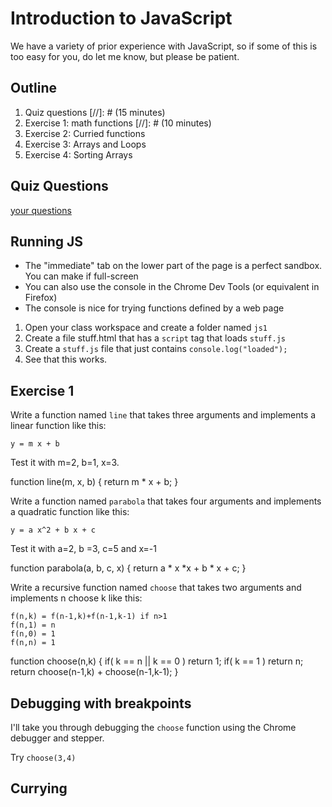 # Introduction to JavaScript

We have a variety of prior experience with JavaScript, so if some of this is too easy for you, do let me know, but please be patient.

## Outline

1. Quiz questions [//]: # (15 minutes)
1. Exercise 1: math functions  [//]: # (10 minutes)
1. Exercise 2: Curried functions
1. Exercise 3: Arrays and Loops
1. Exercise 4: Sorting Arrays

## Quiz Questions

[your questions](../quizzes/quiz05.html)

## Running JS

* The "immediate" tab on the lower part of the page is a perfect sandbox. You can make if full-screen
* You can also use the console in the Chrome Dev Tools (or equivalent in Firefox)
* The console is nice for trying functions defined by a web page

1. Open your class workspace and create a folder named `js1`
1. Create a file stuff.html that has a `script` tag that loads `stuff.js`
1. Create a `stuff.js` file that just contains `console.log("loaded");`
1. See that this works.

## Exercise 1

Write a function named `line` that takes three arguments and implements a linear function like this:

```y = m x + b```

Test it with m=2, b=1, x=3.

<div class="hidden_from_student">
function line(m, x, b) {
    return m * x + b;
}
</div>

Write a function named `parabola` that takes four arguments and implements a quadratic function like this:

```y = a x^2 + b x + c```

Test it with a=2, b =3, c=5 and x=-1

<div class="hidden_from_student">
function parabola(a, b, c, x) {
    return a * x *x + b * x + c;
}
</div>

Write a  recursive function named `choose` that takes two arguments and implements n choose k like this:

```
f(n,k) = f(n-1,k)+f(n-1,k-1) if n>1
f(n,1) = n
f(n,0) = 1
f(n,n) = 1
```

<div class="hidden_from_student">
function choose(n,k) {
    if( k == n || k == 0 ) return 1;
    if( k == 1 ) return n;
    return choose(n-1,k) + choose(n-1,k-1);
}
</div>

## Debugging with breakpoints

I'll take you through debugging the `choose` function using the Chrome debugger and stepper.

Try `choose(3,4)`



## Currying

